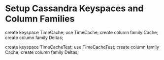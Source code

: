# Setup Cassandra Keyspaces and Column Families
create keyspace TimeCache;
use TimeCache;
create column family Cache;
create column family Deltas;

create keyspace TimeCacheTest;
use TimeCacheTest;
create column family Cache;
create column family Deltas;
